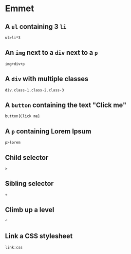 # Emmet

## A `ul` containing 3 `li`

```text
ul>li*3
```

## An `img` next to a `div` next to a `p`

```text
img+div+p
```

## A `div` with multiple classes

```text
div.class-1.class-2.class-3
```

## A `button` containing the text "Click me"

```text
button{Click me}
```

## A `p` containing Lorem Ipsum

```text
p>lorem
```

## Child selector

```text
>
```

## Sibling selector

```text
+
```

## Climb up a level

```text
^
```

## Link a CSS stylesheet

```text
link:css
```
